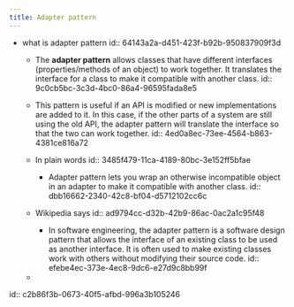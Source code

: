 ```yaml
---
title: Adapter pattern
---
```


- what is adapter pattern 
id:: 64143a2a-d451-423f-b92b-950837909f3d
	 - The **adapter pattern** allows classes that have different interfaces (properties/methods of an object) to work together. It translates the interface for a class to make it compatible with another class.
id:: 9c0cb5bc-3c3d-4bc0-86a4-96595fada8e5

	 - This pattern is useful if an API is modified or new implementations are added to it. In this case, if the other parts of a system are still using the old API, the adapter pattern will translate the interface so that the two can work together.
id:: 4ed0a8ec-73ee-4564-b863-4381ce816a72

	 - In plain words
id:: 3485f479-11ca-4189-80bc-3e152ff5bfae
		 - Adapter pattern lets you wrap an otherwise incompatible object in an adapter to make it compatible with another class.
id:: dbb16662-2340-42c8-bf04-d5712102cc6c

	 - Wikipedia says
id:: ad9794cc-d32b-42b9-86ac-0ac2a1c95f48
		 - In software engineering, the adapter pattern is a software design pattern that allows the interface of an existing class to be used as another interface. It is often used to make existing classes work with others without modifying their source code.
id:: efebe4ec-373e-4ec8-9dc6-e27d9c8bb99f

	 - 
id:: c2b86f3b-0673-40f5-afbd-996a3b105246
